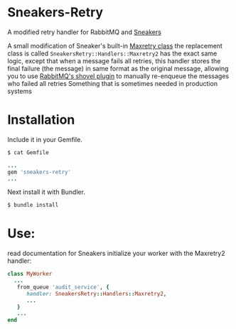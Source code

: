 # Sneakers-Retry

A modified retry handler for RabbitMQ and [Sneakers](http://jondot.github.io/sneakers/)

A small modification of Sneaker's built-in [Maxretry class](https://github.com/jondot/sneakers/blob/master/lib/sneakers/handlers/maxretry.rb)
the replacement class is called ```SneakersRetry::Handlers::Maxretry2```
has the exact same logic, except that when a message fails all retries, this
handler stores the final failure (the message) in same format as the original message,
allowing you to use [RabbitMQ's shovel plugin](https://www.rabbitmq.com/shovel.html)
to manually re-enqueue the messages who failed all retries
Something that is sometimes needed in production systems


# Installation

Include it in your Gemfile.

```bash
$ cat Gemfile
```

```ruby
...
gem 'sneakers-retry'
...
```

Next install it with Bundler.

```bash
$ bundle install
```


# Use:

read documentation for Sneakers
initialize your worker with the Maxretry2 handler:

```ruby
class MyWorker
  ...
   from_queue 'audit_service', {
      handler: SneakersRetry::Handlers::Maxretry2,
      ...
   }
   ...
end
```


